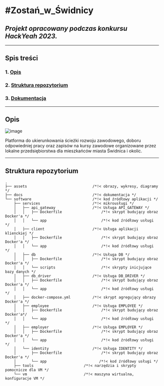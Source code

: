 # #Zostań_w_Świdnicy

## *Projekt opracowany podczas konkursu **HackYeah 2023**.*

---

## Spis treści

### 1. [Opis](#opis)

### 2. [Struktura repozytorium](#struktura-repozytorium)

### 3. [Dokumentacja](docs/README.md)

---

## Opis

![image](https://github.com/ITA-Flowers/Zostan_w_Swidnicy/assets/74451381/fa5577ca-f411-45d8-bf57-256f67b65ec3)

Platforma do ukierunkowania ścieżki rozwoju zawodowego, doboru odpowiedniej pracy oraz zapisów na kursy zawodowe organizowane przez lokalne przedsiębiorstwa dla mieszkańców miasta Świdnica i okolic.

---

## Struktura repozytorium

``` text
.
├── assets                              /*!< obrazy, wykresy, diagramy */            
├── docs                                /*!< dokumentacja */                
└── software                            /*!< kod źródłowy aplikacji */       
    ├── services                        /*!< mikrousługi */    
    │   ├── api_gateway                 /*!< Usługa API_GATEWAY */    
    │   │   ├── Dockerfile                  /*!< skrypt budujący obraz Docker'a */    
    │   │   └── app                         /*!< kod źródłowy usługi */    
    │   ├── client                      /*!< Usługa aplikacji klienckiej */    
    │   │   ├── Dockerfile                  /*!< skrypt budujący obraz Docker'a */
    │   │   └── app                         /*!< kod źródłowy usługi */
    │   ├── db                          /*!< Usługa DB */
    │   │   ├── Dockerfile                  /*!< skrypt budujący obraz Docker'a */
    │   │   └── scripts                     /*!< skrypty inicjujące bazy danych */
    │   ├── db_driver                   /*!< Usługa DB_DRIVER */
    │   │   ├── Dockerfile                  /*!< skrypt budujący obraz Docker'a */
    │   │   └── app                         /*!< kod źródłowy usługi */
    │   ├── docker-compose.yml          /*!< skrypt agregujący obrazy Docker'a */
    │   ├── employee                    /*!< Usługa EMPLOYEE */
    │   │   ├── Dockerfile                  /*!< skrypt budujący obraz Docker'a*/
    │   │   └── app                         /*!< kod źródłowy usługi */
    │   ├── employer                    /*!< Usługa EMPLOYER */
    │   │   ├── Dockerfile                  /*!< skrypt budujący obraz Docker'a */
    │   │   └── app                         /*!< kod źródłowy usługi */
    │   └── identity                    /*!< Usługa IDENTITY */
    │       ├── Dockerfile                  /*!< skrypt budujący obraz Docker'a */
    │       └── app                        /*!< kod źródłowy usługi */
    ├── tools                       /*!< narzędzia i skrypty pomocnicze dla VM */
    └── vm                          /*!< maszyna wirtualna, konfiguracje VM */
```
